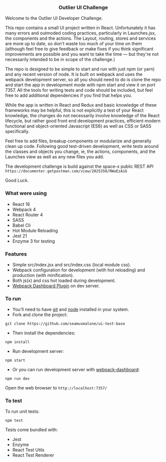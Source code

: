 
<p align="center">
    <h3 align="center">Outlier UI Challenge<br></h3>
</p>


Welcome to the Outlier UI Developer Challenge.

This repo contains a small UI project written in React. Unfortunately it has many errors and 
outmoded coding practices, particularly in Launches.jsx, the components and the actions. The Layout, routing,
stores and services are more up to date, so don't waste too much of your time on them (although
feel free to give feedback or make fixes if you think significant improvements are possible and you want to take 
the time — but they're not necessarily intended to be in scope of the challenge.)

The repo is designed to be simple to start and run with just npm (or yarn) and any recent version of node.
It is built on webpack and uses the webpack development server, so all you should need to do is clone the 
repo and start the app in development mode with npm start and view it on port 7357. All the tools 
for writing tests and code should be included, but feel free to add additional dependencies if you find that
helps you.

While the app is written in React and Redux and basic knowledge of these frameworks may be helpful,
 this is not explicitly a test of your React knowledge, the changes do not
necessarily involve knowledge of the React lifecycle, but rather good front end development practices,
 efficient modern functional and object-oriented Javascript (ES6) as well as CSS or SASS specifically.

Feel free to add files, breakup components or modularize and generally clean up code. Following good
test-driven development, write tests around the classes and objects you change, ie, the actions,
components, and the Launches view as well as any new files you add.

The development challenge is build against the space-x public REST API `https://documenter.getpostman.com/view/2025350/RWaEzAiG`

Good Luck.

### What were using

* React 16
* Webpack 4
* React Router 4
* SASS
* Babel Cli
* Hot Module Reloading
* Jest 21 
* Enzyme 3 for testing

### Features

* Simple src/index.jsx and src/index.css (local module css).
* Webpack configuration for development (with hot reloading) and production (with minification).
* Both js(x) and css hot loaded during development.
* [Webpack Dashboard Plugin](https://github.com/FormidableLabs/webpack-dashboard) on dev server.

### To run

* You'll need to have [git](https://git-scm.com/) and [node](https://nodejs.org/en/) installed in your system.
* Fork and clone the project:

```
git clone https://github.com/seamusmalone/ui-test-base
```

* Then install the dependencies:

```
npm install
```

* Run development server:

```
npm start
```

* Or you can run development server with [webpack-dashboard](https://github.com/FormidableLabs/webpack-dashboard):

```
npm run dev
```

Open the web browser to `http://localhost:7357/`


### To test
To run unit tests:

```
npm test
```

Tests come bundled with:

* Jest
* Enzyme
* React Test Utils
* React Test Renderer

